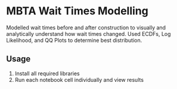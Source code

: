 # MBTA Wait Times Modelling
Modelled wait times before and after construction to visually and analytically understand how wait times changed. Used ECDFs, Log Likelihood, and QQ Plots to determine best distribution.

## Usage
1. Install all required libraries
2. Run each notebook cell individually and view results
